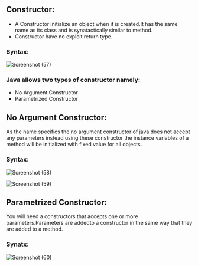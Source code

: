 ## Constructor:
* A Constructor initialize an object when it is created.It has the same name as its class and is synatactically similar to method.
* Constructor have no exploit return type.

### Syntax:
![Screenshot (57)](https://user-images.githubusercontent.com/99462683/182010615-28f40237-d2b6-4d06-a397-5d47b481c2ab.png)


### Java allows two types of constructor namely:
* No Argument Constructor
* Parametrized Constructor

## No Argument Constructor:

As the name specifics the no argument constructor of java does not accept any parameters instead using these constructor the instance variables of a method will be initialized with fixed value for all objects.

### Syntax:
![Screenshot (58)](https://user-images.githubusercontent.com/99462683/182010826-ec542258-5c28-4473-a9fc-4c2328d27ffe.png)

![Screenshot (59)](https://user-images.githubusercontent.com/99462683/182011011-6e09e5fa-312f-414b-9175-2ce784f519aa.png)


## Parametrized Constructor:
You will need a constructors that accepts one or more parameters.Parameters are addedto a constructor in the same way that they are added to a method.

### Synatx:
![Screenshot (60)](https://user-images.githubusercontent.com/99462683/182011167-482d1e56-079e-4b01-875a-f3d600a2fb72.png)

